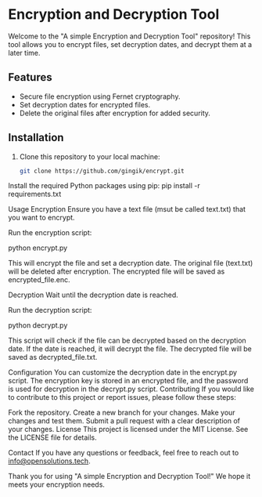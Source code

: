 # Encryption and Decryption Tool

Welcome to the "A simple Encryption and Decryption Tool" repository! This tool allows you to encrypt files, set decryption dates, and decrypt them at a later time.

## Features

- Secure file encryption using Fernet cryptography.
- Set decryption dates for encrypted files.
- Delete the original files after encryption for added security.

## Installation

1. Clone this repository to your local machine:

   ```bash
   git clone https://github.com/gingik/encrypt.git

Install the required Python packages using pip:
pip install -r requirements.txt

Usage
Encryption
Ensure you have a text file (msut be called text.txt) that you want to encrypt.

Run the encryption script:

python encrypt.py

This will encrypt the file and set a decryption date.
The original file (text.txt) will be deleted after encryption.
The encrypted file will be saved as encrypted_file.enc.

Decryption
Wait until the decryption date is reached.

Run the decryption script:

python decrypt.py

This script will check if the file can be decrypted based on the decryption date.
If the date is reached, it will decrypt the file.
The decrypted file will be saved as decrypted_file.txt.

Configuration
You can customize the decryption date in the encrypt.py script.
The encryption key is stored in an encrypted file, and the password is used for decryption in the decrypt.py script.
Contributing
If you would like to contribute to this project or report issues, please follow these steps:

Fork the repository.
Create a new branch for your changes.
Make your changes and test them.
Submit a pull request with a clear description of your changes.
License
This project is licensed under the MIT License. See the LICENSE file for details.

Contact
If you have any questions or feedback, feel free to reach out to info@opensolutions.tech.

Thank you for using "A simple Encryption and Decryption Tool!" We hope it meets your encryption needs.


